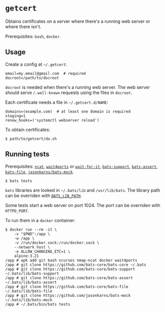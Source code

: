 # `getcert`

Obtains certificates on a server where there's a running web server or where there isn't.

Prerequisites: `bash`, `docker`.

## Usage

Create a config at `~/.getcert`:

```
email=my.email@gmail.com  # required
docroot=/path/to/docroot
```

`docroot` is needed when there's a running web server. The web server should serve `/.well-known` requests using the files in `docroot`.

Each certificate needs a file in `~/.getcert.d/NAME`:

```
domains=(example.com)  # at least one domain is required
staging=1
renew_hooks=('systemctl webserver reload')
```

To obtain certificates:

```
$ path/to/getcert/do.sh
```

## Running tests

Prerequisites: [`ncat`][a], [`wait4ports`][b] or [`wait-for-it`][c], [`bats-support`][d], [`bats-assert`][e], [`bats-file`][f], [`jasonkarns/bats-mock`][g].

```
$ bats tests
```

`bats` libraries are looked in `~/.bats/lib` and `/usr/lib/bats`. The library path can be overriden with [`BATS_LIB_PATH`][h].

Some tests start a web server on port 1024. The port can be overriden with `HTTPD_PORT`.

To run them in a `docker` container:

```
$ docker run --rm -it \
    -v "$PWD":/app \
    -w /app \
    -v /run/docker.sock:/run/docker.sock \
    --network host \
    -e ALLOW_CHANGING_ETC=1 \
    alpine:3.21
/app # apk add git bash ncurses nmap-ncat docker wait4ports
/app # git clone https://github.com/bats-core/bats-core ~/.bats
/app # git clone https://github.com/bats-core/bats-support ~/.bats/lib/bats-support
/app # git clone https://github.com/bats-core/bats-assert ~/.bats/lib/bats-assert
/app # git clone https://github.com/bats-core/bats-file ~/.bats/lib/bats-file
/app # git clone https://github.com/jasonkarns/bats-mock ~/.bats/lib/bats-mock
/app # ~/.bats/bin/bats tests
```

[a]: https://nmap.org/
[b]: https://github.com/erikogan/wait4ports
[c]: https://github.com/vishnubob/wait-for-it
[d]: https://github.com/bats-core/bats-support
[e]: https://github.com/bats-core/bats-assert
[f]: https://github.com/bats-core/bats-file
[g]: https://github.com/jasonkarns/bats-mock
[h]: https://bats-core.readthedocs.io/en/stable/writing-tests.html#bats-load-library-load-system-wide-libraries
